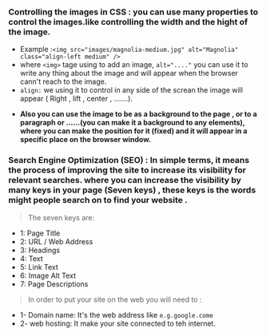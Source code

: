 ### Controlling the images in CSS : you can use many properties to control the images.like controlling the width and the hight of the image.
* Example :`<img src="images/magnolia-medium.jpg" alt="Magnolia" class="align-left medium" />`
* where `<img>` tage using to add an image, `alt="...."` you can use it to write any thing about the image and will appear when the browser  cann't reach to the image. 
* ` align: ` we using it to control in any side of the screan the image will appear ( Right , lift , center , .......).

- **Also you can use the image to be as a background to the page , or to a paragraph or ......(you can make it a background to any elements), where you can make the position for it (fixed) and it will appear in a specific place on the browser window.**


### Search Engine Optimization (SEO) : In simple terms, it means the process of improving the site to increase its visibility for relevant searches. where you can increase the visibility by many keys in your page (Seven keys) , these keys is the words might people search on to find your website .
> The seven keys are: 
- 1: Page Title
- 2: URL / Web Address
- 3: Headings
- 4: Text
- 5: Link Text
- 6: Image Alt Text
- 7: Page Descriptions


> In order to put your site on the web you will need to :
* 1-  Domain name: It's the web address like ` e.g.google.come `
* 2- web hosting: It make your site connected to teh internet.
